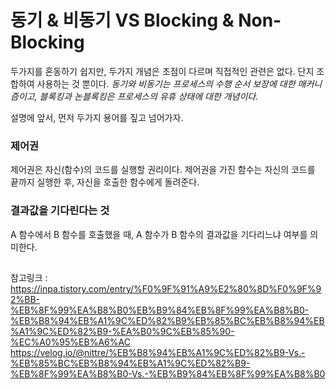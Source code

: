 
# 동기 & 비동기 VS Blocking & Non-Blocking

두가지를 혼동하기 쉽지만, 두가지 개념은 초점이 다르며 직접적인 관련은 없다. 단지 조합하여 사용하는 것 뿐이다. 
*동기와 비동기는 프로세스의 수행 순서 보장에 대한 매커니즘이고, 블록킹과 논블록킹은 프로세스의 유휴 상태에 대한 개념이다.*


설명에 앞서, 먼저 두가지 용어를 짚고 넘어가자. 
### 제어권
제어권은 자신(함수)의 코드를 실행할 권리이다. 제어권을 가진 함수는 자신의 코드를 끝까지 실행한 후, 자신을 호출한 함수에게 돌려준다. 

### 결과값을 기다린다는 것
A 함수에서 B 함수를 호출했을 때, A 함수가 B 함수의 결과값을 기다리느냐 여부를 의미한다. 

## 







참고링크 : 
https://inpa.tistory.com/entry/%F0%9F%91%A9%E2%80%8D%F0%9F%92%BB-%EB%8F%99%EA%B8%B0%EB%B9%84%EB%8F%99%EA%B8%B0-%EB%B8%94%EB%A1%9C%ED%82%B9%EB%85%BC%EB%B8%94%EB%A1%9C%ED%82%B9-%EA%B0%9C%EB%85%90-%EC%A0%95%EB%A6%AC   
https://velog.io/@nittre/%EB%B8%94%EB%A1%9C%ED%82%B9-Vs.-%EB%85%BC%EB%B8%94%EB%A1%9C%ED%82%B9-%EB%8F%99%EA%B8%B0-Vs.-%EB%B9%84%EB%8F%99%EA%B8%B0
